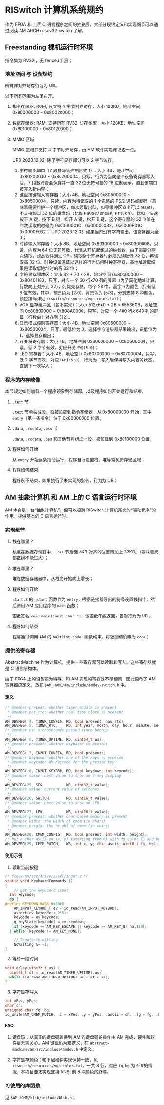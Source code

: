 # RISwitch 计算机系统规约

作为 FPGA 和 上面 C 语言程序之间的抽象层，大部分规约定义和实现细节可以通过阅读 AM ARCH=riscv32-switch 了解。

## Freestanding 裸机运行时环境

指令集为 RV32I，无 fence.i 扩展；

### 地址空间 与 设备规约

所有非对齐访存行为为 UB。

以下所有范围为左闭右开。

1. 指令存储器: ROM, 只支持 4 字节对齐访存，大小 128KB，地址空间 0x80000000 ~ 0x80020000；
2. 数据存储器: RAM, 支持所有 RV32I 访存类型，大小 128KB，地址空间 0x80100000 ~ 0x80120000；
3. MMIO 区域

    MMIO 区域只支持 4 字节对齐访存，由 AM 软件实现保证这一点。

    UPD 2023.12.02: 除了字符显存部分可以 2 字节访存。

    1. 字符输出串口（7 段数码管控制形式 1）: 大小 4B，地址空间 0x80200000 ~ 0x80200004，只写，行为为当向这个设备寄存器写入后，7 段数码管会保存并一直 32 位无符号数的 16 进制表示，直到该端口被写入新内容；
    2. 键盘按键输入寄存器：大小 4B，地址空间 0x80500000 ~ 0x80500004，只读，内容为待读取的 1 个完整的 PS/2 通码或断码（意味着需要维护一个缓冲区，每次读取出队，如果缓冲区溢出可以 reset），不支持超过 32 位的键盘码（比如 <kbd>Pause/Break</kbd>, <kbd>PrtScn</kbd>）。比如：快速按下 A 键，按下 B 键，松开 A 键，松开 B 键，这个寄存器的 32 位值在四次读取的时候为 0x0000001C，0x00000032，0x0000F01C，0x0000F032；
    UPD 2023.12.02: 如果当前没有字符输出，该寄存器为全 0；
    3. 时钟输入寄存器：大小 8B，地址空间 0x80300000 ~ 0x80300008，只读，内容为 64 位无符号数，代表从开机起经过的纳秒数。由于需要分两次读取，规定软件通过 CPU 读取整个寄存器时必须先读取低 32 位，再读取高 32 位。时钟设备保证以这样的行为访问时钟寄存器，高地址读取结果是读取低地址时的高 32 位；
    4. 字符显存缓冲区：大小 32 * 70 * 2B，地址空间 0x80400000 ~ 0x80401180，只写，对应一个 30 行x70 列的屏幕（为了简化地址计算，行数向上对齐到 32），列优先存储。每个 2B 中，高字节为颜色（只有低 6 位有效，其中，前景色为 [2:0]，背景色为 [5:3]，分别支持 8 种颜色，颜色编码详见 `riswitch/resources/vga_color.txt`）；
    5. VGA 显存缓冲区（暂不实现）：大小 512x640 * 2B = 655360B，地址空间 0x80800000 ~ 0x808A0000，只写，对应一个 480 行x 640 列的屏幕（行数向上对齐到 512）。
    6. 显示模式控制寄存器：大小 4B，地址空间 0x80500000 ~ 0x80500004，只写，最低位为 0，选择字符渲染器结果输出，最低位为 1，选择显存输出；
    7. 开关将寄存器：大小 4B，地址空间 0x80600000 ~ 0x80600004，只读，低 2 字节有效，对应开关 `SW[15:0]`；
    8. LED 寄存器：大小 4B，地址空间 0x80700000 ~ 0x80700004，只写，低 2 字节有效，对应 `LED[15:0]`，行为为：写入后保持写入内容的状态，直到下一次写入；

### 程序的内存映像

本节规定如何加载一个程序镜像到存储器，以及程序如何开始运行和结束。

1. `.text` 节

    `.text` 节单独成段，将被加载到指令存储器，从 0x80000000 开始，其中 `entry`（第一条指令）位于 0x80000000 位置。

2. `.data`, `.rodata`, `.bss` 节

    `.data`, `.rodata`, `.bss` 和其他节将组成一段，被加载到 0x80100000 位置。

3. 程序如何开始

    从 `entry` 开始逐条指令运行，程序自行设置栈、堆等常见的存储区域；

4. 程序如何结束

    程序永不结束，如果执行了未实现的指令，行为为 UB；

## AM 抽象计算机 和 AM 上的 C 语言运行时环境

AM 本身是一台“抽象计算机”，但可以起到 RISwitch 计算机系统的“驱动程序”的作用，提供基本的 C 语言运行时。

### 实现细节

1. 栈在哪里？

    栈底在数据存储器中，`.bss` 节后面 4KB 对齐的位置再加上 32KB。（意味着局部数组不能过大）；

2. 堆在哪里？

    堆在数据存储器中，从栈底开始向上增长；

3. 程序如何开始

    `start.S` 的 `_start` 函数作为 `entry`，根据链接器导出的符号设置栈指针，然后调用 AM 应用程序的 `main` 函数；

    函数签名 `void main(const char *)`，该函数不能返回，否则行为为 UB；

4. 程序如何结束

    程序通过调用 AM 的 `halt(int code)` 函数结束，将返回值设置为 `code`；

### 提供的寄存器

AbstractMachine 作为计算机，提供一些寄存器可以读取和写入。这些寄存器就是 C 语言结构体。

由于 FPGA 上的设备较为特殊，和 AM 实现的寄存器不尽相同，因此更改了 AM 寄存器的定义，放在 `$AM_HOME/am/include/amdev-switch.h` 中。

#### 定义

```c 
/* @member present: whether timer module is present
 * @member has_rtc: whether real time clock is present 
 */
AM_DEVREG( 4, TIMER_CONFIG, RD, bool present, has_rtc);
AM_DEVREG( 5, TIMER_RTC,    RD, int year, month, day, hour, minute, second);
/* @member us: microseconds passed since bootup
 */
AM_DEVREG( 6, TIMER_UPTIME, RD, uint64_t us);
/* @member present: whether keyboard is present
 */
AM_DEVREG( 7, INPUT_CONFIG, RD, bool present);
/* @member keydown: whether one of the keys is pressed
 * @member keycode: AM Keycode for the pressed key
 */
AM_DEVREG( 8, INPUT_KEYBRD, RD, bool keydown; int keycode);
/* @member value: next value to show on 7-seg display
 */
AM_DEVREG(25, SEG,          WR, uint32_t value);
/* @member value: current value of switches
 */
AM_DEVREG(26, SWITCH,       RD, uint16_t value);
/* @member value: next value to show on LED
 */
AM_DEVREG(27, LED,          WR, uint16_t value);
/* @member present: whether char-based memory is present 
 * @member width: the width of cmem (in chars)
 * @member heigth: the height of cmem (in chars)
 */
AM_DEVREG(28, CMEM_CONFIG,  RD, bool present; int width, height);
/* Put a char ASCII on (x, y) (starting from 0) with fg_color FG and bg_color BG. */
AM_DEVREG(29, CMEM_PUTCH,   WR, int x, y; char ascii; uint8_t fg, bg);
```

#### 使用示例

1. 读取当前按键

```c
/* fceux-am/src/drivers/sdl/input.c */
static void KeyboardCommands ()
{
	// get the keyboard input
  int keycode;
  do {
#define KEYDOWN_MASK 0x8000
    AM_INPUT_KEYBRD_T ev = io_read(AM_INPUT_KEYBRD);
    assert(ev.keycode < 256);
    keycode = ev.keycode;
    g_keyState[keycode] = ev.keydown;
    if (keycode == AM_KEY_ESCAPE || keycode == AM_KEY_Q) halt(0);
  } while (keycode != AM_KEY_NONE);

	// Toggle throttling
	NoWaiting &= ~1;
}
```

2. 等待一段时间

```c
void delay(uint32_t us) {
  uint64_t st = io_read(AM_TIMER_UPTIME).us;
  while (io_read(AM_TIMER_UPTIME).us - st < us);
}
```

3. 字符显存写入

```c
int xPos, yPos;
char ch;
unsigned char fg, bg;
io_write(AM_CMEM_PUTCH, .x = xPos, .y = yPos, .ascii = ch, .fg = fg, .bg = bg);
```

#### FAQ

1. 键盘码：从真正的键盘码转换到 AM 的键盘码的操作由 AM 完成，硬件和软件层无需关心。AM 键盘码为宏定义，在 `abstract-machine/am/src/include/amdev.h` 中定义。

2. 字符显存颜色：和下层硬件实现保持一致，见 `riswitch/resources/vga_color.txt`，一共 8 行，对应 `fg`, `bg` 为 `0~8` 的情况，本项目要求实现支持 ANSI 前 8 种颜色的终端。

### 可使用的库函数

见 `$AM_HOME/klib/include/klib.h`；

